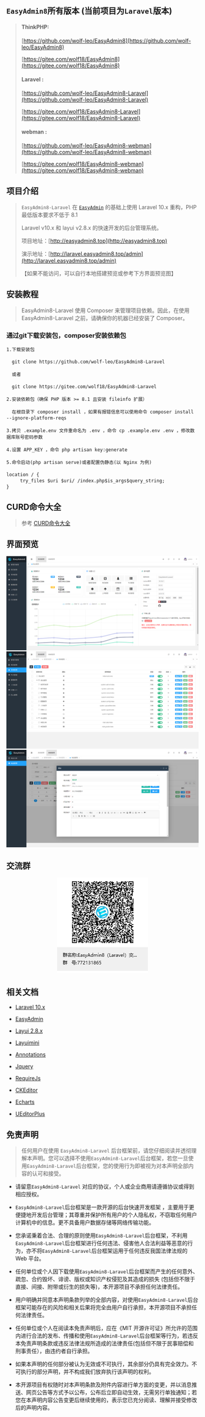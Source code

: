 ## `EasyAdmin8`所有版本 (当前项目为`Laravel`版本)

> #### ThinkPHP:
>
>   [https://github.com/wolf-leo/EasyAdmin8](https://github.com/wolf-leo/EasyAdmin8)
>
>   [https://gitee.com/wolf18/EasyAdmin8](https://gitee.com/wolf18/EasyAdmin8)
>
> #### Laravel :
>
>   [https://github.com/wolf-leo/EasyAdmin8-Laravel](https://github.com/wolf-leo/EasyAdmin8-Laravel)
>
>   [https://gitee.com/wolf18/EasyAdmin8-Laravel](https://gitee.com/wolf18/EasyAdmin8-Laravel)
>
> #### webman :
>
>   [https://github.com/wolf-leo/EasyAdmin8-webman](https://github.com/wolf-leo/EasyAdmin8-webman)
>
>   [https://gitee.com/wolf18/EasyAdmin8-webman](https://gitee.com/wolf18/EasyAdmin8-webman)

## 项目介绍

> `EasyAdmin8-Laravel` 在 [`EasyAdmin`](https://gitee.com/zhongshaofa/easyadmin) 的基础上使用 Laravel 10.x 重构，PHP 最低版本要求不低于 8.1
>
> Laravel v10.x 和 layui v2.8.x 的快速开发的后台管理系统。
>
> 项目地址：[http://easyadmin8.top](http://easyadmin8.top)
>
> 演示地址：[http://laravel.easyadmin8.top/admin](http://laravel.easyadmin8.top/admin)
>
>【如果不能访问，可以自行本地搭建预览或参考下方界面预览图】

## 安装教程

> EasyAdmin8-Laravel 使用 Composer 来管理项目依赖。因此，在使用 EasyAdmin8-Laravel 之前，请确保你的机器已经安装了 Composer。

### 通过git下载安装包，composer安装依赖包

```
1.下载安装包

  git clone https://github.com/wolf-leo/EasyAdmin8-Laravel

  或者

  git clone https://gitee.com/wolf18/EasyAdmin8-Laravel

2.安装依赖包（确保 PHP 版本 >= 8.1 且安装 fileinfo 扩展）

  在根目录下 composer install ，如果有报错信息可以使用命令 composer install --ignore-platform-reqs
  
3.拷贝 .example.env 文件重命名为 .env ，命令 cp .example.env .env ，修改数据库账号密码参数

4.设置 APP_KEY ，命令 php artisan key:generate

5.命令启动(php artisan serve)或者配置伪静态(以 Nginx 为例)
  
location / {
     try_files $uri $uri/ /index.php$is_args$query_string;  
}

```

## CURD命令大全

> 参考 [CURD命令大全](CURD.md)

## 界面预览

![EasyAdmin8-01](public/static/common/images/easyadmin8-01.png)
![EasyAdmin8-02](public/static/common/images/easyadmin8-02.png)
![EasyAdmin8-03](public/static/common/images/easyadmin8-03.png)

## 交流群

<center>

![EasyAdmin8-Laravel 交流群](public/static/common/images/EasyAdmin8-Laravel.png)

</center>

## 相关文档

* [Laravel 10.x](https://laravel.com/docs/10.x)

* [EasyAdmin](http://easyadmin.99php.cn/docs)

* [Layui 2.8.x](https://layui.dev/docs/2.8/)

* [Layuimini](https://github.com/zhongshaofa/layuimini)

* [Annotations](https://github.com/doctrine/annotations)

* [Jquery](https://github.com/jquery/jquery)

* [RequireJs](https://github.com/requirejs/requirejs)

* [CKEditor](https://github.com/ckeditor/ckeditor4)

* [Echarts](https://github.com/apache/incubator-echarts)

* [UEditorPlus](https://github.com/modstart-lib/ueditor-plus)

## 免责声明

> 任何用户在使用 `EasyAdmin8-Laravel` 后台框架前，请您仔细阅读并透彻理解本声明。您可以选择不使用`EasyAdmin8-Laravel`后台框架，若您一旦使用`EasyAdmin8-Laravel`后台框架，您的使用行为即被视为对本声明全部内容的认可和接受。

* 请留意`EasyAdmin8-Laravel` 对应的协议，个人或企业商用请遵循协议或得到相应授权。

* `EasyAdmin8-Laravel`后台框架是一款开源的后台快速开发框架 ，主要用于更便捷地开发后台管理；其尊重并保护所有用户的个人隐私权，不窃取任何用户计算机中的信息。更不具备用户数据存储等网络传输功能。

* 您承诺秉着合法、合理的原则使用`EasyAdmin8-Laravel`后台框架，不利用`EasyAdmin8-Laravel`后台框架进行任何违法、侵害他人合法利益等恶意的行为，亦不将`EasyAdmin8-Laravel`后台框架运用于任何违反我国法律法规的 Web 平台。

* 任何单位或个人因下载使用`EasyAdmin8-Laravel`后台框架而产生的任何意外、疏忽、合约毁坏、诽谤、版权或知识产权侵犯及其造成的损失 (包括但不限于直接、间接、附带或衍生的损失等)，本开源项目不承担任何法律责任。

* 用户明确并同意本声明条款列举的全部内容，对使用`EasyAdmin8-Laravel`后台框架可能存在的风险和相关后果将完全由用户自行承担，本开源项目不承担任何法律责任。

* 任何单位或个人在阅读本免责声明后，应在《MIT 开源许可证》所允许的范围内进行合法的发布、传播和使用`EasyAdmin8-Laravel`后台框架等行为，若违反本免责声明条款或违反法律法规所造成的法律责任(包括但不限于民事赔偿和刑事责任），由违约者自行承担。

* 如果本声明的任何部分被认为无效或不可执行，其余部分仍具有完全效力。不可执行的部分声明，并不构成我们放弃执行该声明的权利。

* 本开源项目有权随时对本声明条款及附件内容进行单方面的变更，并以消息推送、网页公告等方式予以公布，公布后立即自动生效，无需另行单独通知；若您在本声明内容公告变更后继续使用的，表示您已充分阅读、理解并接受修改后的声明内容。
